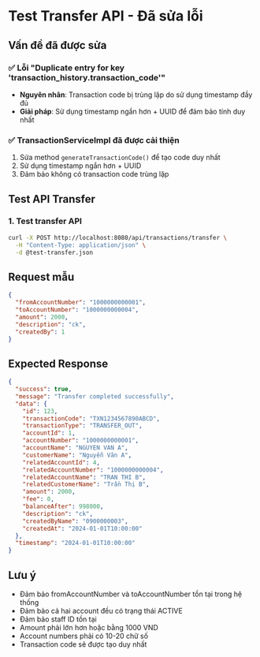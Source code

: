 # Test Transfer API - Đã sửa lỗi

## Vấn đề đã được sửa

### ✅ **Lỗi "Duplicate entry for key 'transaction_history.transaction_code'"**
- **Nguyên nhân**: Transaction code bị trùng lặp do sử dụng timestamp đầy đủ
- **Giải pháp**: Sử dụng timestamp ngắn hơn + UUID để đảm bảo tính duy nhất

### ✅ **TransactionServiceImpl đã được cải thiện**
1. Sửa method `generateTransactionCode()` để tạo code duy nhất
2. Sử dụng timestamp ngắn hơn + UUID
3. Đảm bảo không có transaction code trùng lặp

## Test API Transfer

### 1. Test transfer API
```bash
curl -X POST http://localhost:8080/api/transactions/transfer \
  -H "Content-Type: application/json" \
  -d @test-transfer.json
```

## Request mẫu

```json
{
  "fromAccountNumber": "1000000000001",
  "toAccountNumber": "1000000000004",
  "amount": 2000,
  "description": "ck",
  "createdBy": 1
}
```

## Expected Response

```json
{
  "success": true,
  "message": "Transfer completed successfully",
  "data": {
    "id": 123,
    "transactionCode": "TXN1234567890ABCD",
    "transactionType": "TRANSFER_OUT",
    "accountId": 1,
    "accountNumber": "1000000000001",
    "accountName": "NGUYEN VAN A",
    "customerName": "Nguyễn Văn A",
    "relatedAccountId": 4,
    "relatedAccountNumber": "1000000000004",
    "relatedAccountName": "TRAN THI B",
    "relatedCustomerName": "Trần Thị B",
    "amount": 2000,
    "fee": 0,
    "balanceAfter": 998000,
    "description": "ck",
    "createdByName": "0900000003",
    "createdAt": "2024-01-01T10:00:00"
  },
  "timestamp": "2024-01-01T10:00:00"
}
```

## Lưu ý

- Đảm bảo fromAccountNumber và toAccountNumber tồn tại trong hệ thống
- Đảm bảo cả hai account đều có trạng thái ACTIVE
- Đảm bảo staff ID tồn tại
- Amount phải lớn hơn hoặc bằng 1000 VND
- Account numbers phải có 10-20 chữ số
- Transaction code sẽ được tạo duy nhất